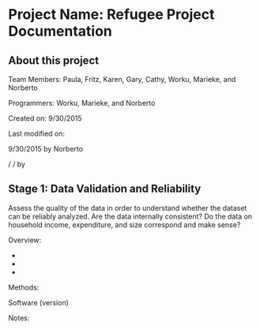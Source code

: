 # Project Name: Refugee Project Documentation
## About this project
Team Members: Paula, Fritz, Karen, Gary, Cathy, Worku, Marieke, and Norberto 

Programmers: Worku, Marieke, and Norberto

Created on: 9/30/2015

Last modified on: 

9/30/2015 by Norberto

/   /  by 

## Stage 1: Data Validation and Reliability
Assess the quality of the data in order to understand whether the dataset can be reliably analyzed. Are the data internally consistent? Do the data on household income, expenditure, and size correspond and make sense?

Overview:

*
  
*

*

Methods:

Software (version)

Notes:

